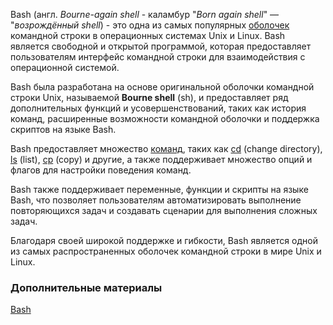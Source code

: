 Bash (англ. *Bourne-again shell* - каламбур "*Born again shell*" — "*возрождённый shell*) - это одна из самых популярных [оболочек](./README.md#shell) командной строки в операционных системах Unix и Linux. Bash является свободной и открытой программой, которая предоставляет пользователям интерфейс командной строки для взаимодействия с операционной системой.

Bash была разработана на основе оригинальной оболочки командной строки Unix, называемой **Bourne shell** (sh), и предоставляет ряд дополнительных функций и усовершенствований, таких как история команд, расширенные возможности командной оболочки и поддержка скриптов на языке Bash.

Bash предоставляет множество [команд](./built-in%20commands/build-in.md), таких как [cd](./built-in%20commands/cd.md) (change directory), [ls](./utils/ls.md) (list), [cp](./utils/cp.md) (copy) и другие, а также поддерживает множество опций и флагов для настройки поведения команд.

Bash также поддерживает переменные, функции и скрипты на языке Bash, что позволяет пользователям автоматизировать выполнение повторяющихся задач и создавать сценарии для выполнения сложных задач.

Благодаря своей широкой поддержке и гибкости, Bash является одной из самых распространенных оболочек командной строки в мире Unix и Linux.

### Дополнительные материалы
[Bash](https://ru.wikipedia.org/wiki/Bash) 